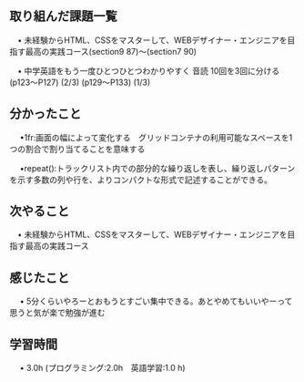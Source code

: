 ## 取り組んだ課題一覧
           
 　• 未経験からHTML、CSSをマスターして、WEBデザイナー・エンジニアを目指す最高の実践コース(section9 87)〜(section7 90) 

 　• 中学英語をもう一度ひとつひとつわかりやすく 音読 10回を3回に分ける   (p123〜P127)  (2/3)  (p129〜P133)  (1/3) 

             
## 分かったこと

　 •1fr:画面の幅によって変化する　グリッドコンテナの利用可能なスペースを1つの割合で割り当てることを意味する

　 •repeat():トラックリスト内での部分的な繰り返しを表し、繰り返しパターンを示す多数の列や行を、よりコンパクトな形式で記述することができる。

## 次やること　
           
 　• 未経験からHTML、CSSをマスターして、WEBデザイナー・エンジニアを目指す最高の実践コース

## 感じたこと

　 • 5分くらいやろーとおもうとすごい集中できる。あとやめてもいいやーって思うと気が楽で勉強が進む

## 学習時間

　 • 3.0h (プログラミング:2.0h　英語学習:1.0 h)